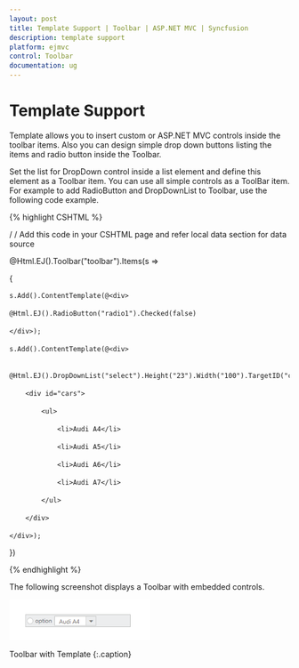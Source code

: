 ```yaml
---
layout: post
title: Template Support | Toolbar | ASP.NET MVC | Syncfusion
description: template support
platform: ejmvc
control: Toolbar
documentation: ug
---
```


# Template Support

Template allows you to insert custom or ASP.NET MVC controls inside the toolbar items. Also you can design simple drop down buttons listing the items and radio button inside the Toolbar.

Set the list for DropDown control inside a list element and define this element as a Toolbar item. You can use all simple controls as a ToolBar item. For example to add RadioButton and DropDownList to Toolbar, use the following code example.

{% highlight CSHTML %}

/ / Add this code in your CSHTML page and refer local data section for data source

@Html.EJ().Toolbar("toolbar").Items(s =>

{

    s.Add().ContentTemplate(@<div>

    @Html.EJ().RadioButton("radio1").Checked(false)

    </div>);

    s.Add().ContentTemplate(@<div>

        @Html.EJ().DropDownList("select").Height("23").Width("100").TargetID("cars").SelectedItemIndex(0)

        <div id="cars">

            <ul>

                <li>Audi A4</li>

                <li>Audi A5</li>

                <li>Audi A6</li>

                <li>Audi A7</li>

            </ul>

        </div>

    </div>);

})

{% endhighlight %}

The following screenshot displays a Toolbar with embedded controls.

![](Template-Support_images/Template-Support_img1.png)

Toolbar with Template
{:.caption}

